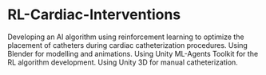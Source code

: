 # RL-Cardiac-Interventions
Developing an AI algorithm using reinforcement learning to optimize the placement of catheters during cardiac catheterization procedures.
Using Blender for modelling and animations.
Using Unity ML-Agents Toolkit for the RL algorithm development.
Using Unity 3D for manual catheterization.
